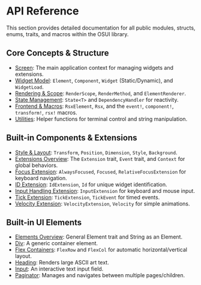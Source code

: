 # API Reference

This section provides detailed documentation for all public modules, structs, enums, traits, and macros within the OSUI library.

## Core Concepts & Structure

*   [Screen](/docs/reference/screen): The main application context for managing widgets and extensions.
*   [Widget Model](/docs/reference/widget): `Element`, `Component`, `Widget` (Static/Dynamic), and `WidgetLoad`.
*   [Rendering & Scope](/docs/reference/render-scope): `RenderScope`, `RenderMethod`, and `ElementRenderer`.
*   [State Management](/docs/reference/state): `State<T>` and `DependencyHandler` for reactivity.
*   [Frontend & Macros](/docs/reference/frontend): `RsxElement`, `Rsx`, and the `event!`, `component!`, `transform!`, `rsx!` macros.
*   [Utilities](/docs/reference/utils): Helper functions for terminal control and string manipulation.

## Built-in Components & Extensions

*   [Style & Layout](/docs/reference/style): `Transform`, `Position`, `Dimension`, `Style`, `Background`.
*   [Extensions Overview](/docs/reference/extensions): The `Extension` trait, `Event` trait, and `Context` for global behaviors.
*   [Focus Extension](/docs/reference/extensions/focus): `AlwaysFocused`, `Focused`, `RelativeFocusExtension` for keyboard navigation.
*   [ID Extension](/docs/reference/extensions/id): `IdExtension`, `Id` for unique widget identification.
*   [Input Handling Extension](/docs/reference/extensions/input_handling): `InputExtension` for keyboard and mouse input.
*   [Tick Extension](/docs/reference/extensions/tick): `TickExtension`, `TickEvent` for timed events.
*   [Velocity Extension](/docs/reference/extensions/velocity): `VelocityExtension`, `Velocity` for simple animations.

## Built-in UI Elements

*   [Elements Overview](/docs/reference/elements): General Element trait and String as an Element.
*   [Div](/docs/reference/elements/div): A generic container element.
*   [Flex Containers](/docs/reference/elements/flex): `FlexRow` and `FlexCol` for automatic horizontal/vertical layout.
*   [Heading](/docs/reference/elements/heading): Renders large ASCII art text.
*   [Input](/docs/reference/elements/input): An interactive text input field.
*   [Paginator](/docs/reference/elements/paginator): Manages and navigates between multiple pages/children.
